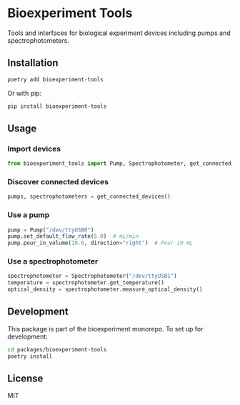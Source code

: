 # Bioexperiment Tools

Tools and interfaces for biological experiment devices including pumps and spectrophotometers.

## Installation

```bash
poetry add bioexperiment-tools
```

Or with pip:

```bash
pip install bioexperiment-tools
```

## Usage

### Import devices

```python
from bioexperiment_tools import Pump, Spectrophotometer, get_connected_devices
```

### Discover connected devices

```python
pumps, spectrophotometers = get_connected_devices()
```

### Use a pump

```python
pump = Pump("/dev/ttyUSB0")
pump.set_default_flow_rate(5.0)  # mL/min
pump.pour_in_volume(10.0, direction="right")  # Pour 10 mL
```

### Use a spectrophotometer

```python
spectrophotometer = Spectrophotometer("/dev/ttyUSB1")
temperature = spectrophotometer.get_temperature()
optical_density = spectrophotometer.measure_optical_density()
```

## Development

This package is part of the bioexperiment monorepo. To set up for development:

```bash
cd packages/bioexperiment-tools
poetry install
```

## License

MIT

